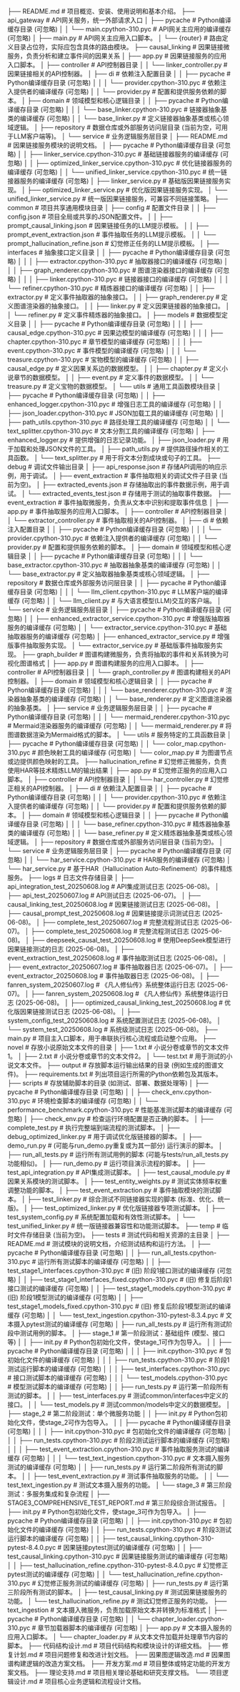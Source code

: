 ├── README.md  # 项目概览、安装、使用说明和基本介绍。
├── api_gateway  # API网关服务，统一外部请求入口
│   ├── pycache  # Python编译缓存目录 (可忽略)
│   │   └── main.cpython-310.pyc  # API网关主应用的编译缓存 (可忽略)
│   ├── main.py  # API网关主应用入口脚本。
│   └── {router}  # 路由定义目录占位符，实际应包含具体的路由模块。
├── causal_linking  # 因果链接微服务，负责分析和建立事件间的因果关系
│   ├── app.py  # 因果链接服务的应用入口脚本。
│   ├── controller  # API控制器目录
│   │   └── linker_controller.py  # 因果链接相关的API控制器。
│   ├── di  # 依赖注入配置目录
│   │   ├── pycache  # Python编译缓存目录 (可忽略)
│   │   │   └── provider.cpython-310.pyc  # 依赖注入提供者的编译缓存 (可忽略)
│   │   └── provider.py  # 配置和提供服务依赖的脚本。
│   ├── domain  # 领域模型和核心逻辑目录
│   │   ├── pycache  # Python编译缓存目录 (可忽略)
│   │   │   └── base_linker.cpython-310.pyc  # 链接器抽象基类的编译缓存 (可忽略)
│   │   └── base_linker.py  # 定义链接器抽象基类或核心领域逻辑。
│   ├── repository  # 数据仓库或外部服务访问层目录 (当前为空，可用于LLM客户端等)。
│   └── service  # 业务逻辑服务层目录
│       ├── README.md  # 因果链接服务模块的说明文档。
│       ├── pycache  # Python编译缓存目录 (可忽略)
│       │   ├── linker_service.cpython-310.pyc  # 基础链接器服务的编译缓存 (可忽略)
│       │   ├── optimized_linker_service.cpython-310.pyc  # 优化链接器服务的编译缓存 (可忽略)
│       │   └── unified_linker_service.cpython-310.pyc  # 统一链接器服务的编译缓存 (可忽略)
│       ├── linker_service.py  # 基础版因果链接服务实现。
│       ├── optimized_linker_service.py  # 优化版因果链接服务实现。
│       └── unified_linker_service.py  # 统一版因果链接服务，可兼容不同链接策略。
├── common  # 项目共享通用模块目录
│   ├── config  # 配置文件目录
│   │   ├── config.json  # 项目全局或共享的JSON配置文件。
│   │   ├── prompt_causal_linking.json  # 因果链接任务的LLM提示模板。
│   │   ├── prompt_event_extraction.json  # 事件抽取任务的LLM提示模板。
│   │   └── prompt_hallucination_refine.json  # 幻觉修正任务的LLM提示模板。
│   ├── interfaces  # 抽象接口定义目录
│   │   ├── pycache  # Python编译缓存目录 (可忽略)
│   │   │   ├── extractor.cpython-310.pyc  # 抽取器接口的编译缓存 (可忽略)
│   │   │   ├── graph_renderer.cpython-310.pyc  # 图谱渲染器接口的编译缓存 (可忽略)
│   │   │   ├── linker.cpython-310.pyc  # 链接器接口的编译缓存 (可忽略)
│   │   │   └── refiner.cpython-310.pyc  # 精炼器接口的编译缓存 (可忽略)
│   │   ├── extractor.py  # 定义事件抽取器的抽象接口。
│   │   ├── graph_renderer.py  # 定义图谱渲染器的抽象接口。
│   │   ├── linker.py  # 定义因果链接器的抽象接口。
│   │   └── refiner.py  # 定义事件精炼器的抽象接口。
│   ├── models  # 数据模型定义目录
│   │   ├── pycache  # Python编译缓存目录 (可忽略)
│   │   │   ├── causal_edge.cpython-310.pyc  # 因果边模型的编译缓存 (可忽略)
│   │   │   ├── chapter.cpython-310.pyc  # 章节模型的编译缓存 (可忽略)
│   │   │   ├── event.cpython-310.pyc  # 事件模型的编译缓存 (可忽略)
│   │   │   └── treasure.cpython-310.pyc  # 宝物模型的编译缓存 (可忽略)
│   │   ├── causal_edge.py  # 定义因果关系边的数据模型。
│   │   ├── chapter.py  # 定义小说章节的数据模型。
│   │   ├── event.py  # 定义事件的数据模型。
│   │   └── treasure.py  # 定义宝物的数据模型。
│   └── utils  # 通用工具函数模块目录
│       ├── pycache  # Python编译缓存目录 (可忽略)
│       │   ├── enhanced_logger.cpython-310.pyc  # 增强日志工具的编译缓存 (可忽略)
│       │   ├── json_loader.cpython-310.pyc  # JSON加载工具的编译缓存 (可忽略)
│       │   ├── path_utils.cpython-310.pyc  # 路径处理工具的编译缓存 (可忽略)
│       │   └── text_splitter.cpython-310.pyc  # 文本分割工具的编译缓存 (可忽略)
│       ├── enhanced_logger.py  # 提供增强的日志记录功能。
│       ├── json_loader.py  # 用于加载和处理JSON文件的工具。
│       ├── path_utils.py  # 提供路径操作相关的工具函数。
│       └── text_splitter.py  # 用于将文本分割成块或句子的工具。
├── debug  # 调试文件输出目录
│   ├── api_response.json  # 存储API调用的响应示例，用于调试。
│   ├── event_extraction  # 事件抽取相关的调试文件子目录 (当前为空)。
│   ├── extracted_events.json  # 存储抽取出的事件数据示例，用于调试。
│   └── extracted_events_test.json  # 存储用于测试的抽取事件数据。
├── event_extraction  # 事件抽取微服务，负责从文本中识别和提取事件信息
│   ├── app.py  # 事件抽取服务的应用入口脚本。
│   ├── controller  # API控制器目录
│   │   └── extractor_controller.py  # 事件抽取相关的API控制器。
│   ├── di  # 依赖注入配置目录
│   │   ├── pycache  # Python编译缓存目录 (可忽略)
│   │   │   └── provider.cpython-310.pyc  # 依赖注入提供者的编译缓存 (可忽略)
│   │   └── provider.py  # 配置和提供服务依赖的脚本。
│   ├── domain  # 领域模型和核心逻辑目录
│   │   ├── pycache  # Python编译缓存目录 (可忽略)
│   │   │   └── base_extractor.cpython-310.pyc  # 抽取器抽象基类的编译缓存 (可忽略)
│   │   └── base_extractor.py  # 定义抽取器抽象基类或核心领域逻辑。
│   ├── repository  # 数据仓库或外部服务访问层目录
│   │   ├── pycache  # Python编译缓存目录 (可忽略)
│   │   │   └── llm_client.cpython-310.pyc  # LLM客户端的编译缓存 (可忽略)
│   │   └── llm_client.py  # 与大语言模型(LLM)交互的客户端。
│   └── service  # 业务逻辑服务层目录
│       ├── pycache  # Python编译缓存目录 (可忽略)
│       │   ├── enhanced_extractor_service.cpython-310.pyc  # 增强版抽取器服务的编译缓存 (可忽略)
│       │   └── extractor_service.cpython-310.pyc  # 基础抽取器服务的编译缓存 (可忽略)
│       ├── enhanced_extractor_service.py  # 增强版事件抽取服务实现。
│       └── extractor_service.py  # 基础版事件抽取服务实现。
├── graph_builder  # 图谱构建微服务，负责将抽取的事件和关系转换为可视化图谱格式
│   ├── app.py  # 图谱构建服务的应用入口脚本。
│   ├── controller  # API控制器目录
│   │   └── graph_controller.py  # 图谱构建相关的API控制器。
│   ├── domain  # 领域模型和核心逻辑目录
│   │   ├── pycache  # Python编译缓存目录 (可忽略)
│   │   │   └── base_renderer.cpython-310.pyc  # 渲染器抽象基类的编译缓存 (可忽略)
│   │   └── base_renderer.py  # 定义图谱渲染器的抽象基类。
│   ├── service  # 业务逻辑服务层目录
│   │   ├── pycache  # Python编译缓存目录 (可忽略)
│   │   │   └── mermaid_renderer.cpython-310.pyc  # Mermaid渲染器服务的编译缓存 (可忽略)
│   │   └── mermaid_renderer.py  # 将图谱数据渲染为Mermaid格式的脚本。
│   └── utils  # 服务特定的工具函数目录
│       ├── pycache  # Python编译缓存目录 (可忽略)
│       │   └── color_map.cpython-310.pyc  # 颜色映射工具的编译缓存 (可忽略)
│       └── color_map.py  # 为图谱节点或边提供颜色映射的工具。
├── hallucination_refine  # 幻觉修正微服务，负责使用HAR等技术精炼LLM的输出结果
│   ├── app.py  # 幻觉修正服务的应用入口脚本。
│   ├── controller  # API控制器目录
│   │   └── har_controller.py  # 幻觉修正相关的API控制器。
│   ├── di  # 依赖注入配置目录
│   │   ├── pycache  # Python编译缓存目录 (可忽略)
│   │   │   └── provider.cpython-310.pyc  # 依赖注入提供者的编译缓存 (可忽略)
│   │   └── provider.py  # 配置和提供服务依赖的脚本。
│   ├── domain  # 领域模型和核心逻辑目录
│   │   ├── pycache  # Python编译缓存目录 (可忽略)
│   │   │   └── base_refiner.cpython-310.pyc  # 精炼器抽象基类的编译缓存 (可忽略)
│   │   └── base_refiner.py  # 定义精炼器抽象基类或核心领域逻辑。
│   ├── repository  # 数据仓库或外部服务访问层目录 (当前为空)。
│   └── service  # 业务逻辑服务层目录
│       ├── pycache  # Python编译缓存目录 (可忽略)
│       │   └── har_service.cpython-310.pyc  # HAR服务的编译缓存 (可忽略)
│       └── har_service.py  # 基于HAR（Hallucination Auto-Refinement）的事件精炼服务。
├── logs  # 日志文件存储目录
│   ├── api_integration_test_20250608.log  # API集成测试日志 (2025-06-08)。
│   ├── api_test_20250607.log  # API测试日志 (2025-06-07)。
│   ├── causal_linking_test_20250608.log  # 因果链接测试日志 (2025-06-08)。
│   ├── causal_prompt_test_20250608.log  # 因果链接提示词测试日志 (2025-06-08)。
│   ├── complete_test_20250607.log  # 完整流程测试日志 (2025-06-07)。
│   ├── complete_test_20250608.log  # 完整流程测试日志 (2025-06-08)。
│   ├── deepseek_causal_test_20250608.log  # 使用DeepSeek模型进行因果链接测试的日志 (2025-06-08)。
│   ├── event_extraction_test_20250608.log  # 事件抽取测试日志 (2025-06-08)。
│   ├── event_extractor_20250607.log  # 事件抽取器日志 (2025-06-07)。
│   ├── event_extractor_20250608.log  # 事件抽取器日志 (2025-06-08)。
│   ├── fanren_system_20250607.log  # 《凡人修仙传》系统整体运行日志 (2025-06-07)。
│   ├── fanren_system_20250608.log  # 《凡人修仙传》系统整体运行日志 (2025-06-08)。
│   ├── optimized_causal_linking_test_20250608.log  # 优化版因果链接测试日志 (2025-06-08)。
│   ├── system_config_test_20250608.log  # 系统配置测试日志 (2025-06-08)。
│   └── system_test_20250608.log  # 系统级测试日志 (2025-06-08)。
├── main.py  # 项目主入口脚本，用于串联执行核心流程或启动整个应用。
├── novel  # 存放小说原始文本文件的目录
│   ├── 1.txt  # 小说分卷或章节的文本文件1。
│   ├── 2.txt  # 小说分卷或章节的文本文件2。
│   └── test.txt  # 用于测试的小说文本文件。
├── output  # 存放脚本运行输出结果的目录 (例如生成的图谱文件)。
├── requirements.txt  # 列出项目运行所需的Python依赖包及其版本。
├── scripts  # 存放辅助脚本的目录 (如测试、部署、数据处理等)
│   ├── pycache  # Python编译缓存目录 (可忽略)
│   │   ├── check_env.cpython-310.pyc  # 环境检查脚本的编译缓存 (可忽略)
│   │   └── performance_benchmark.cpython-310.pyc  # 性能基准测试脚本的编译缓存 (可忽略)
│   ├── check_env.py  # 检查运行环境配置是否正确的脚本。
│   ├── complete_test.py  # 执行完整端到端流程的测试脚本。
│   ├── debug_optimized_linker.py  # 用于调试优化版链接器的脚本。
│   ├── demo_run.py  # (可能与run_demo.py重复或为其一部分) 运行演示的脚本。
│   ├── run_all_tests.py  # 运行所有测试用例的脚本 (可能与tests/run_all_tests.py功能相似)。
│   ├── run_demo.py  # 运行项目演示流程的脚本。
│   ├── test_api_integration.py  # API集成测试脚本。
│   ├── test_causal_module.py  # 因果关系模块的测试脚本。
│   ├── test_entity_weights.py  # 测试实体频率权重调整功能的脚本。
│   ├── test_event_extraction.py  # 事件抽取模块的测试脚本。
│   ├── test_linker.py  # 综合测试不同链接器实现的脚本 (标准、优化、统一版)。
│   ├── test_optimized_linker.py  # 优化版链接器专项测试脚本。
│   ├── test_system_config.py  # 系统配置加载和有效性测试脚本。
│   └── test_unified_linker.py  # 统一版链接器兼容性和功能测试脚本。
├── temp  # 临时文件存储目录 (当前为空)。
├── tests  # 测试代码和相关资源的主目录
│   ├── README.md  # 测试模块的说明文档，介绍测试结构和运行方法。
│   ├── pycache  # Python编译缓存目录 (可忽略)
│   │   ├── run_all_tests.cpython-310.pyc  # 运行所有测试脚本的编译缓存 (可忽略)
│   │   ├── test_stage1_interfaces.cpython-310.pyc  # (旧) 阶段1接口测试的编译缓存 (可忽略)
│   │   ├── test_stage1_interfaces_fixed.cpython-310.pyc  # (旧) 修复后阶段1接口测试的编译缓存 (可忽略)
│   │   ├── test_stage1_models.cpython-310.pyc  # (旧) 阶段1模型测试的编译缓存 (可忽略)
│   │   ├── test_stage1_models_fixed.cpython-310.pyc  # (旧) 修复后阶段1模型测试的编译缓存 (可忽略)
│   │   └── test_text_ingestion.cpython-310-pytest-8.3.4.pyc  # 文本摄入pytest测试的编译缓存 (可忽略)
│   ├── run_all_tests.py  # 运行所有测试阶段中测试用例的脚本。
│   ├── stage_1  # 第一阶段测试：基础组件 (模型、接口等)
│   │   ├── init.py  # Python包初始化文件，使stage_1可作为包导入。
│   │   ├── pycache  # Python编译缓存目录 (可忽略)
│   │   │   ├── init.cpython-310.pyc  # 包初始化文件的编译缓存 (可忽略)
│   │   │   ├── run_tests.cpython-310.pyc  # 阶段1测试运行脚本的编译缓存 (可忽略)
│   │   │   ├── test_interfaces.cpython-310.pyc  # 接口测试脚本的编译缓存 (可忽略)
│   │   │   └── test_models.cpython-310.pyc  # 模型测试脚本的编译缓存 (可忽略)
│   │   ├── run_tests.py  # 运行第一阶段所有测试的脚本。
│   │   ├── test_interfaces.py  # 测试common/interfaces中定义的接口。
│   │   └── test_models.py  # 测试common/models中定义的数据模型。
│   ├── stage_2  # 第二阶段测试：单个微服务功能
│   │   ├── init.py  # Python包初始化文件，使stage_2可作为包导入。
│   │   ├── pycache  # Python编译缓存目录 (可忽略)
│   │   │   ├── init.cpython-310.pyc  # 包初始化文件的编译缓存 (可忽略)
│   │   │   ├── run_tests.cpython-310.pyc  # 阶段2测试运行脚本的编译缓存 (可忽略)
│   │   │   ├── test_event_extraction.cpython-310.pyc  # 事件抽取服务测试的编译缓存 (可忽略)
│   │   │   └── test_text_ingestion.cpython-310.pyc  # 文本摄入服务测试的编译缓存 (可忽略)
│   │   ├── run_tests.py  # 运行第二阶段所有测试的脚本。
│   │   ├── test_event_extraction.py  # 测试事件抽取服务的功能。
│   │   └── test_text_ingestion.py  # 测试文本摄入服务的功能。
│   └── stage_3  # 第三阶段测试：多服务集成和复杂流程
│       ├── STAGE3_COMPREHENSIVE_TEST_REPORT.md  # 第三阶段综合测试报告。
│       ├── init.py  # Python包初始化文件，使stage_3可作为包导入。
│       ├── pycache  # Python编译缓存目录 (可忽略)
│       │   ├── init.cpython-310.pyc  # 包初始化文件的编译缓存 (可忽略)
│       │   ├── run_tests.cpython-310.pyc  # 阶段3测试运行脚本的编译缓存 (可忽略)
│       │   ├── test_causal_linking.cpython-310-pytest-8.4.0.pyc  # 因果链接pytest测试的编译缓存 (可忽略)
│       │   ├── test_causal_linking.cpython-310.pyc  # 因果链接服务测试的编译缓存 (可忽略)
│       │   ├── test_hallucination_refine.cpython-310-pytest-8.4.0.pyc  # 幻觉修正pytest测试的编译缓存 (可忽略)
│       │   └── test_hallucination_refine.cpython-310.pyc  # 幻觉修正服务测试的编译缓存 (可忽略)
│       ├── run_tests.py  # 运行第三阶段所有测试的脚本。
│       ├── test_causal_linking.py  # 测试因果链接服务的功能。
│       └── test_hallucination_refine.py  # 测试幻觉修正服务的功能。
├── text_ingestion  # 文本摄入微服务，负责加载原始文本并转换为标准格式
│   ├── pycache  # Python编译缓存目录 (可忽略)
│   │   └── chapter_loader.cpython-310.pyc  # 章节加载器脚本的编译缓存 (可忽略)
│   ├── app.py  # 文本摄入服务的应用入口脚本。
│   └── chapter_loader.py  # 从文本文件加载并处理章节内容的脚本。
├── 代码结构设计.md  # 项目代码结构和模块设计的详细文档。
├── 修复计划.md  # 项目问题修复和改进计划文档。
├── 因果图逻辑改造.md  # 因果图谱构建逻辑的改造方案文档。
├── 开发方案.md  # 项目整体或特定功能的开发方案文档。
├── 理论支持.md  # 项目相关理论基础和研究支撑文档。
└── 项目逻辑设计.md  # 项目核心业务逻辑和流程设计文档。